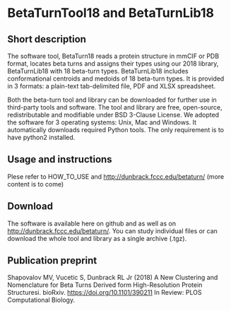 # BetaTurnTool18 and BetaTurnLib18

## Short description

The software tool, BetaTurn18 reads a protein structure in mmCIF or PDB format, locates beta turns and assigns their types using our 2018 library, BetaTurnLib18 with 18 beta-turn types. BetaTurnLib18 includes conformational centroids and medoids of 18 beta-turn types. It is provided in 3 formats: a plain-text tab-delimited file, PDF and XLSX spreadsheet.

Both the beta-turn tool and library can be downloaded for further use in third-party tools and software. The tool and library are free, open-source, redistributable and modifiable under BSD 3-Clause License. We adopted the software for 3 operating systems: Unix, Mac and Windows. It automatically downloads required Python tools. The only requirement is to have python2 installed.

## Usage and instructions

Plese refer to HOW_TO_USE and http://dunbrack.fccc.edu/betaturn/ (more content is to come)

## Download

The software is available here on github and as well as on http://dunbrack.fccc.edu/betaturn/. You can study individual files or can download the whole tool and library as a single archive (.tgz).

## Publication preprint

Shapovalov MV, Vucetic S, Dunbrack RL Jr (2018) A New Clustering and Nomenclature for Beta Turns Derived form High-Resolution Protein Structuresi. bioRxiv. https://doi.org/10.1101/390211 In Review: PLOS Computational Biology.
